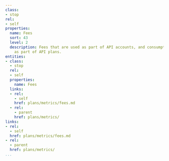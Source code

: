 ```yaml
---
class:
- stop
rel:
- self
properties:
  name: Fees
  sort: 43
  level: 2
  description: Fees that are used as part of API accounts, and consumption, and applied
    as part of API plans.
entities:
- class:
  - stop
  rel:
  - self
  properties:
    name: Fees
  links:
  - rel:
    - self
    href: plans/metrics/fees.md
  - rel:
    - parent
    href: plans/metrics/
links:
- rel:
  - self
  href: plans/metrics/fees.md
- rel:
  - parent
  href: plans/metrics/
...
```

